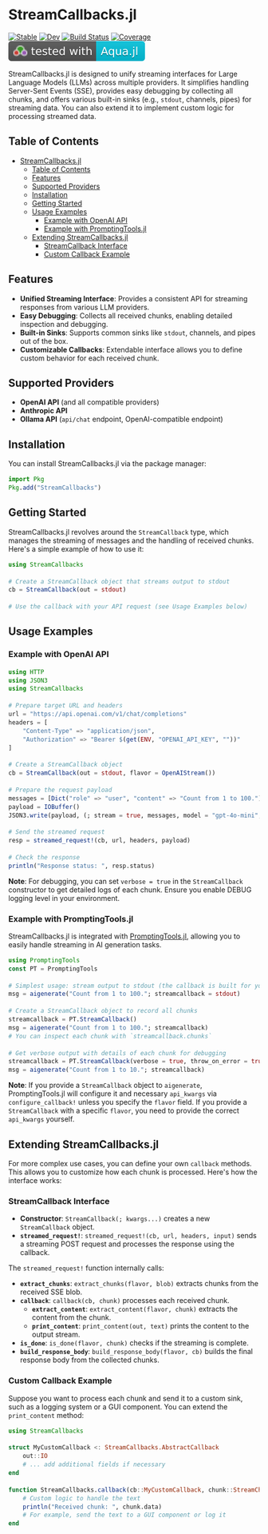 # StreamCallbacks.jl 
[![Stable](https://img.shields.io/badge/docs-stable-blue.svg)](https://svilupp.github.io/StreamCallbacks.jl/stable/) 
[![Dev](https://img.shields.io/badge/docs-dev-blue.svg)](https://svilupp.github.io/StreamCallbacks.jl/dev/) 
[![Build Status](https://github.com/svilupp/StreamCallbacks.jl/actions/workflows/CI.yml/badge.svg?branch=main)](https://github.com/svilupp/StreamCallbacks.jl/actions/workflows/CI.yml?query=branch%3Amain) 
[![Coverage](https://codecov.io/gh/svilupp/StreamCallbacks.jl/branch/main/graph/badge.svg)](https://codecov.io/gh/svilupp/StreamCallbacks.jl) 
[![Aqua](https://raw.githubusercontent.com/JuliaTesting/Aqua.jl/master/badge.svg)](https://github.com/JuliaTesting/Aqua.jl)

StreamCallbacks.jl is designed to unify streaming interfaces for Large Language Models (LLMs) across multiple providers. It simplifies handling Server-Sent Events (SSE), provides easy debugging by collecting all chunks, and offers various built-in sinks (e.g., `stdout`, channels, pipes) for streaming data. You can also extend it to implement custom logic for processing streamed data.

## Table of Contents

- [StreamCallbacks.jl](#streamcallbacksjl)
  - [Table of Contents](#table-of-contents)
  - [Features](#features)
  - [Supported Providers](#supported-providers)
  - [Installation](#installation)
  - [Getting Started](#getting-started)
  - [Usage Examples](#usage-examples)
    - [Example with OpenAI API](#example-with-openai-api)
    - [Example with PromptingTools.jl](#example-with-promptingtoolsjl)
  - [Extending StreamCallbacks.jl](#extending-streamcallbacksjl)
    - [StreamCallback Interface](#streamcallback-interface)
    - [Custom Callback Example](#custom-callback-example)

## Features

- **Unified Streaming Interface**: Provides a consistent API for streaming responses from various LLM providers.
- **Easy Debugging**: Collects all received chunks, enabling detailed inspection and debugging.
- **Built-in Sinks**: Supports common sinks like `stdout`, channels, and pipes out of the box.
- **Customizable Callbacks**: Extendable interface allows you to define custom behavior for each received chunk.

## Supported Providers

- **OpenAI API** (and all compatible providers)
- **Anthropic API**
- **Ollama API** (`api/chat` endpoint, OpenAI-compatible endpoint)

## Installation

You can install StreamCallbacks.jl via the package manager:

```julia
import Pkg
Pkg.add("StreamCallbacks")
```

## Getting Started

StreamCallbacks.jl revolves around the `StreamCallback` type, which manages the streaming of messages and the handling of received chunks. Here's a simple example of how to use it:

```julia
using StreamCallbacks

# Create a StreamCallback object that streams output to stdout
cb = StreamCallback(out = stdout)

# Use the callback with your API request (see Usage Examples below)
```

## Usage Examples

### Example with OpenAI API

```julia
using HTTP
using JSON3
using StreamCallbacks

# Prepare target URL and headers
url = "https://api.openai.com/v1/chat/completions"
headers = [
    "Content-Type" => "application/json",
    "Authorization" => "Bearer $(get(ENV, "OPENAI_API_KEY", ""))"
]

# Create a StreamCallback object
cb = StreamCallback(out = stdout, flavor = OpenAIStream())

# Prepare the request payload
messages = [Dict("role" => "user", "content" => "Count from 1 to 100.")]
payload = IOBuffer()
JSON3.write(payload, (; stream = true, messages, model = "gpt-4o-mini", stream_options = (; include_usage = true)))

# Send the streamed request
resp = streamed_request!(cb, url, headers, payload)

# Check the response
println("Response status: ", resp.status)
```

**Note**: For debugging, you can set `verbose = true` in the `StreamCallback` constructor to get detailed logs of each chunk. Ensure you enable DEBUG logging level in your environment.

### Example with PromptingTools.jl

StreamCallbacks.jl is integrated with [PromptingTools.jl](https://github.com/JuliaAI/PromptingTools.jl), allowing you to easily handle streaming in AI generation tasks.

```julia
using PromptingTools
const PT = PromptingTools

# Simplest usage: stream output to stdout (the callback is built for you)
msg = aigenerate("Count from 1 to 100."; streamcallback = stdout)

# Create a StreamCallback object to record all chunks
streamcallback = PT.StreamCallback()
msg = aigenerate("Count from 1 to 100."; streamcallback)
# You can inspect each chunk with `streamcallback.chunks`

# Get verbose output with details of each chunk for debugging
streamcallback = PT.StreamCallback(verbose = true, throw_on_error = true)
msg = aigenerate("Count from 1 to 10."; streamcallback)
```

**Note**: If you provide a `StreamCallback` object to `aigenerate`, PromptingTools.jl will configure it and necessary `api_kwargs` via `configure_callback!` unless you specify the `flavor` field. If you provide a `StreamCallback` with a specific `flavor`, you need to provide the correct `api_kwargs` yourself.

## Extending StreamCallbacks.jl

For more complex use cases, you can define your own `callback` methods. This allows you to customize how each chunk is processed. Here's how the interface works:

### StreamCallback Interface

- **Constructor**: `StreamCallback(; kwargs...)` creates a new `StreamCallback` object.
- **`streamed_request!`**: `streamed_request!(cb, url, headers, input)` sends a streaming POST request and processes the response using the callback.

The `streamed_request!` function internally calls:

- **`extract_chunks`**: `extract_chunks(flavor, blob)` extracts chunks from the received SSE blob.
- **`callback`**: `callback(cb, chunk)` processes each received chunk.
    - **`extract_content`**: `extract_content(flavor, chunk)` extracts the content from the chunk.
    - **`print_content`**: `print_content(out, text)` prints the content to the output stream.
- **`is_done`**: `is_done(flavor, chunk)` checks if the streaming is complete.
- **`build_response_body`**: `build_response_body(flavor, cb)` builds the final response body from the collected chunks.

### Custom Callback Example

Suppose you want to process each chunk and send it to a custom sink, such as a logging system or a GUI component. You can extend the `print_content` method:

```julia
using StreamCallbacks

struct MyCustomCallback <: StreamCallbacks.AbstractCallback
    out::IO
    # ... add additional fields if necessary
end

function StreamCallbacks.callback(cb::MyCustomCallback, chunk::StreamChunk; kwargs...)
    # Custom logic to handle the text
    println("Received chunk: ", chunk.data)
    # For example, send the text to a GUI component or log it
end
```
